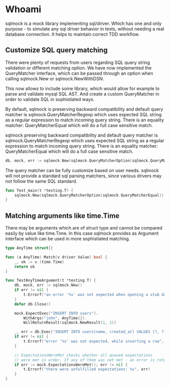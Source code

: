 # Whoami

sqlmock is a mock library implementing sql/driver. Which has one and only purpose - to simulate any sql driver behavior in tests, without needing a real database connection. It helps to maintain correct TDD workflow.

## Customize SQL query matching

There were plenty of requests from users regarding SQL query string validation or different matching option. We have now implemented the QueryMatcher interface, which can be passed through an option when calling sqlmock.New or sqlmock.NewWithDSN.

This now allows to include some library, which would allow for example to parse and validate mysql SQL AST. And create a custom QueryMatcher in order to validate SQL in sophistiated ways. 

By default, sqlmock is preserving backward compatibility and default query matcher is sqlmock.QueryMatcherRegexp which uses expected SQL string as a regular expression to match incoming query string. There is an equality matcher: QueryMatcherEqual which will do a full case sensitive match.

sqlmock preserving backward compatibility and default query matcher is sqlmock.QueryMatcherRegexp which uses expected SQL string as a regular expression to match incoming query string. There is an equality matcher: QueryMatcherEqual which will do a full case sensitive match.

```go
db, mock, err := sqlmock.New(sqlmock.QueryMatcherOption(sqlmock.QueryMatcherEqual))
```

The query matcher can be fully customize based on user needs. sqlmock will not provide a standard sql parsing matchers, since various drivers may not follow the same SQL standard.

```go
func Test_main(t *testing.T) {
	sqlmock.New(sqlmock.QueryMatcherOption(sqlmock.QueryMatcherEqual))
}
```

## Matching arguments like time.Time

There may be arguments which are of struct type and cannot be compared easily by value like time.Time. In this case sqlmock provides as Argument interface which can be used in more sophistiated matching.

```go
type AnyTime struct{}

func (a AnyTime) Match(v driver.Value) bool {
	_, ok := v.(time.Time)
	return ok
}

func TestAnyTimeArgument(t *testing.T) {
	db, mock, err := sqlmock.New()
	if err != nil {
		t.Errorf("an error '%s' was not expected when opening a stub database connection", err)
	}
	defer db.Close()

	mock.ExpectExec("INSERT INTO users").
		WithArgs("john", AnyTime{}).
		WillReturnResult(sqlmock.NewResult(1, 1))

	_, err = db.Exec("INSERT INTO users(name, created_at) VALUES (?, ?)", "john", time.Now())
	if err != nil {
		t.Errorf("error '%s' was not expected, while inserting a row", err)
	}

    // ExpectationsWereMet checks whether all queued expectations
    // were met in order. If any of them was not met - an error is returned.
	if err := mock.ExpectationsWereMet(); err != nil {
		t.Errorf("there were unfulfilled expectations: %s", err)
	}
}
```
